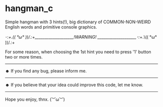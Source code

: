 # hangman_c
Simple hangman with 3 hints(!), big dictionary of COMMON-NON-WEIRD English words and primitive console graphics.


･:*+.(( °ω° ))/.:+____________________!WARNING! ____________________･:*+.\\(( °ω° ))/.:+

For some reason, when choosing the 1st hint you need to press '1' button two or more times.
_______________________________________________________________________________________________________
☻ If you find any bug, please inform me.
_______________________________________________________________________________________________________
☻ If you believe that your idea could improve this code, let me know.
_______________________________________________________________________________________________________

Hope you enjoy, thnx.
(︶ω︶)

